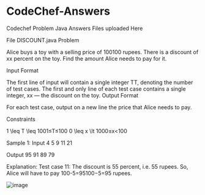 # CodeChef-Answers
Codechef Problem Java Answers Files uploaded Here 

File DISCOUNT.java
Problem

Alice buys a toy with a selling price of 100100 rupees. There is a discount of xx percent on the toy. Find the amount Alice needs to pay for it.

Input Format

The first line of input will contain a single integer TT, denoting the number of test cases.
The first and only line of each test case contains a single integer, xx — the discount on the toy.
Output Format

For each test case, output on a new line the price that Alice needs to pay.

Constraints

1 \leq T \leq 1001≤T≤100
0 \leq x \lt 1000≤x<100

Sample 1:
Input
4
5
9
11
21

Output
95
91
89
79


Explanation:
Test case 11: The discount is 55 percent, i.e. 55 rupees. So, Alice will have to pay 100-5=95100−5=95 rupees.

![image](https://user-images.githubusercontent.com/61576958/183946356-cde7e613-437d-4ec1-a612-14eb69d5a1c2.png)
